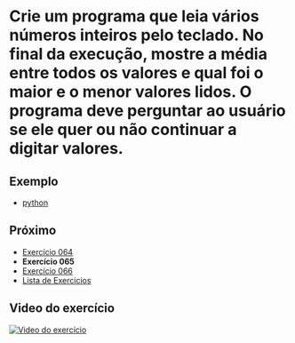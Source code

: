 # Crie um programa que leia vários números inteiros pelo teclado. No final da execução, mostre a média entre todos os valores e qual foi o maior e o menor valores lidos. O programa deve perguntar ao usuário se ele quer ou não continuar a digitar valores.

## Exemplo

- [python](python)

## Próximo

- [Exercício 064](../064)
- **Exercício 065**
- [Exercício 066](../066)
- [Lista de Exercicios](../)

## Video do exercício

[![Video do exercício](https://img.youtube.com/vi/QNPuPlPM--0/maxresdefault.jpg)](https://youtu.be/QNPuPlPM--0)